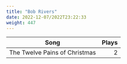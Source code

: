 ```yaml
---
title: "Bob Rivers"
date: 2022-12-07/2022T23:22:33
weight: 447
---
```




 Song | Plays 
----- | -----:
The Twelve Pains of Christmas | 2
